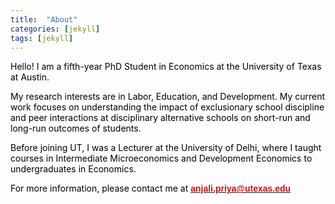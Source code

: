 ```yaml
---
title:  "About"
categories: [jekyll]
tags: [jekyll]
---
```

<p><font color="#000000"> Hello! I am a fifth-year PhD Student in Economics at the University of Texas at Austin.</font></p>

<p style="color:#000000;">My research interests are in Labor, Education, and Development. My current work focuses on understanding the impact of exclusionary school discipline and peer interactions at disciplinary alternative schools on short-run and long-run outcomes of students.</p>

<p style="color:#000000;">Before joining UT, I was a Lecturer at the University of Delhi, where I taught courses in <emph>Intermediate Microeconomics</emph> and <emph>Development Economics</emph> to undergraduates in Economics. </p>

<p style="color:#000000;">For more information, please contact me at  <a href="mailto:{{ site.author.email }}" title="Email {{ site.author.email }}" target="_blank"><b><font face="Arial" color="#cc0e0e">anjali.priya@utexas.edu</font></b></a></p>
